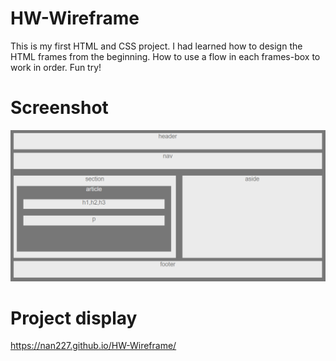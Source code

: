 # HW-Wireframe

This is my first HTML and CSS project. I had learned how to design the HTML frames from the beginning. How to use a flow in each frames-box to work in order. Fun try!

# Screenshot 
![](pic.png)



# Project display

https://nan227.github.io/HW-Wireframe/
